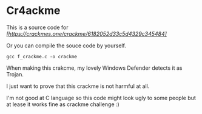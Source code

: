 # Cr4ackme

This is a source code for *[https://crackmes.one/crackme/6182052d33c5d4329c345484]*

Or you can compile the souce code by yourself.

 ```
 gcc f_crackme.c -o crackme
 ```

When making this crakcme, my lovely Windows Defender detects it as Trojan.

I just want to prove that this crackme is not harmful at all.

I'm not good at C language so this code might look ugly to some people but at lease it works fine as crackme challenge :)
